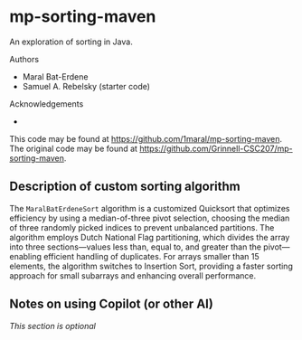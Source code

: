 # mp-sorting-maven

An exploration of sorting in Java.

Authors

* Maral Bat-Erdene
* Samuel A. Rebelsky (starter code)

Acknowledgements

* 

This code may be found at <https://github.com/1maral/mp-sorting-maven>. The original code may be found at <https://github.com/Grinnell-CSC207/mp-sorting-maven>.

Description of custom sorting algorithm
---------------------------------------
The `MaralBatErdeneSort` algorithm is a customized Quicksort that optimizes efficiency by using a median-of-three pivot selection, choosing the median of three randomly picked indices to prevent unbalanced partitions. The algorithm employs Dutch National Flag partitioning, which divides the array into three sections—values less than, equal to, and greater than the pivot—enabling efficient handling of duplicates. For arrays smaller than 15 elements, the algorithm switches to Insertion Sort, providing a faster sorting approach for small subarrays and enhancing overall performance.

Notes on using Copilot (or other AI)
------------------------------------

_This section is optional_
